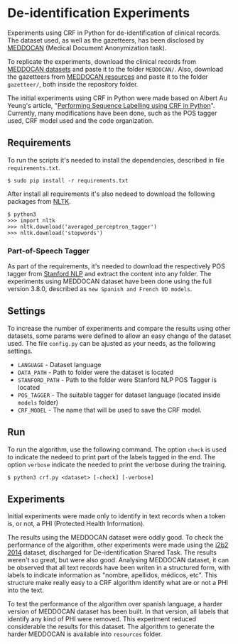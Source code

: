 # De-identification Experiments

Experiments using CRF in Python for de-identification of clinical records. The dataset used, as well as the gazetteers, has been disclosed by [MEDDOCAN](http://temu.bsc.es/meddocan/) (Medical Document Anonymization task).

To replicate the experiments, download the clinical records from [MEDDOCAN datasets](http://temu.bsc.es/meddocan/index.php/data/) and paste it to the folder ```MEDDOCAN/```. Also, download the gazetteers from [MEDDOCAN resources](http://temu.bsc.es/meddocan/index.php/resources/) and paste it to the folder ```gazetteer/```, both inside the repository folder.

The initial experiments using CRF in Python were made based on Albert Au Yeung's article, "[Performing Sequence Labelling using CRF in Python](http://www.albertauyeung.com/post/python-sequence-labelling-with-crf/)". Currently, many modifications have been done, such as the POS tagger used, CRF model used and the code organization.

## Requirements

To run the scripts it's needed to install the dependencies, described in file ```requirements.txt```.

    $ sudo pip install -r requirements.txt

After install all requirements it's also nedeed to download the following packages from [NLTK](https://www.nltk.org/).

    $ python3
    >>> import nltk
    >>> nltk.download('averaged_perceptron_tagger')
    >>> nltk.download('stopwords')

### Part-of-Speech Tagger

As part of the requirements, it's needed to download the respectively POS tagger from [Stanford NLP](https://nlp.stanford.edu/software/tagger.html) and extract the content into any folder. The experiments using MEDDOCAN dataset have been done using the full version 3.8.0, described as ```new Spanish and French UD models```.

## Settings

To increase the number of experiments and compare the results using other datasets, some params were defined to allow an easy change of the dataset used. The file ```config.py``` can be ajusted as your needs, as the following settings.

* ```LANGUAGE``` - Dataset language
* ```DATA_PATH``` - Path to folder were the dataset is located
* ```STANFORD_PATH``` - Path to the folder were Stanford NLP POS Tagger is located
* ```POS_TAGGER``` - The suitable tagger for dataset language (located inside ```models``` folder) 
* ```CRF_MODEL``` - The name that will be used to save the CRF model.

## Run

To run the algorithm, use the following command. The option ```check``` is used to indicate the nedeed to print part of the labels tagged in the end. The option ```verbose``` indicate the needed to print the verbose during the training.

    $ python3 crf.py <dataset> [-check] [-verbose]

## Experiments

Initial experiments were made only to identify in text records when a token is, or not, a PHI (Protected Health Information).

The results using the MEDDOCAN dataset were oddly good. To check the performance of the algorithm, other experiments were made using the [i2b2 2014](https://www.i2b2.org/NLP/HeartDisease/) dataset, discharged for De-identification Shared Task. The results weren't so great, but were also good. Analysing MEDDOCAN dataset, it can be observed that all text records have been writen in a structured form, with labels to indicate information as "nombre, apellidos, médicos, etc". This structure make really easy to a CRF algorithm identify what are or not a PHI into the text.

To test the performance of the algorithm over spanish language, a harder version of MEDDOCAN dataset has been built. In that version, all labels that identify any kind of PHI were removed. This experiment reduced considerable the results for this dataset. The algorithm to generate the harder MEDDOCAN is available into ```resources``` folder.
